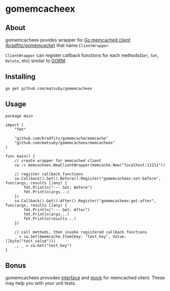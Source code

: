 # gomemcacheex

## About
gomemcacheex povides wrapper for [Go memcached client (bradfitz/gomemcache)](https://github.com/bradfitz/gomemcache) that name `ClientWrapper`.

`ClientWrapper` can register callback functions for each methods(`Get`, `Set`, `Delete`, etc) similar to [GORM](https://gorm.io/docs/write_plugins.html).

## Installing
```
go get github.com/matsuby/gomemcacheex
```

## Usage
```
package main

import (
	"fmt"

	"github.com/bradfitz/gomemcache/memcache"
	"github.com/matsuby/gomemcacheex/memcacheex"
)

func main() {
	// create wrapper for memcached client
	cw := memcacheex.NewClientWrapper(memcache.New("localhost:11211"))

	// register callback functions
	cw.Callback().Set().Before().Register("gomemcacheex:set-before", func(args, results []any) {
		fmt.Println("--- Set: Before")
		fmt.Println(args...)
	})
	cw.Callback().Get().After().Register("gomemcacheex:get-after", func(args, results []any) {
		fmt.Println("--- Get: After")
		fmt.Println(args...)
		fmt.Println(results...)
	})

	// call methods, then invoke registered callback functions
	_ = cw.Set(&memcache.Item{Key: "test_key", Value: []byte("test_value")})
	_, _ = cw.Get("test_key")
}
```

## Bonus
gomemcacheex provodes [interface](memcacheex/interface.go) and [mock](memcacheex/mock.go) for memcached client. These may help you with your unit tests.